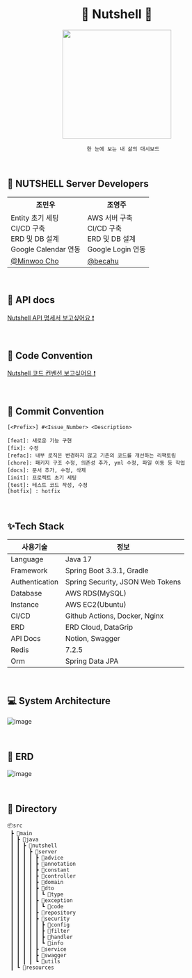 <div align="center">

# 🌰 Nutshell 🌰
</div>
<p align="center">
  <img src="https://github.com/TEAM-DAWM/NUTSHELL-SERVER/assets/128598386/35508738-b601-47f6-899d-9a5664f229d0"
" width=250px>
</p>
<div align="center">
  
        한 눈에 보는 내 삶의 대시보드

</div>

&nbsp;

## 🌈 NUTSHELL Server Developers
<!DOCTYPE html>
</head>
<body>

<table>
    <tr>
        <th>조민우</th>
        <th>조영주</th>
    </tr>
    <tr>
        <td>Entity 초기 세팅<br>CI/CD 구축<br>ERD 및 DB 설계<br>Google Calendar 연동</td>
        <td>AWS 서버 구축<br>CI/CD 구축<br>ERD 및 DB 설계<br>Google Login 연동</td>
    </tr>
    <tr>
        <td><a href="https://github.com/minwoo0419">@Minwoo Cho</a></td>
        <td><a href="https://github.com/choyeongju">@becahu</a></td>
    </tr>
</table>

</body>
</html>


&nbsp;


## 🍑 API docs
[Nutshell API 명세서 보고싶어요 ❗](https://topaz-work-262.notion.site/NutShell-API-909b69f8b9f348bc9bc6e76453ee4eb1?pvs=4)

&nbsp;


## 🍋 Code Convention
[Nutshell 코드 컨벤션 보고싶어요 ❗](https://www.notion.so/spring-code-convention-84696b53b3d04759a4d07a5257e2b729?pvs=21)


&nbsp;


## 💌 Commit Convention
```
[<Prefix>] #<Issue_Number> <Description>
```

```
[feat]: 새로운 기능 구현 
[fix]: 수정 
[refac]: 내부 로직은 변경하지 않고 기존의 코드를 개선하는 리팩토링 
[chore]: 패키지 구조 수정, 의존성 추가, yml 수정, 파일 이동 등 작업
[docs]: 문서 추가, 수정, 삭제 
[init]: 프로젝트 초기 세팅 
[test]: 테스트 코드 작성, 수정 
[hotfix] : hotfix
```

&nbsp;


## ✨Tech Stack
| 사용기술 | 정보 |
| --- | --- |
| Language | Java 17 |
| Framework | Spring Boot 3.3.1, Gradle |
| Authentication | Spring Security, JSON Web Tokens |
| Database | AWS RDS(MySQL) |
| Instance | AWS EC2(Ubuntu) |
| CI/CD | Github Actions, Docker, Nginx |
| ERD | ERD Cloud, DataGrip |
| API Docs | Notion, Swagger |
| Redis | 7.2.5 |
| Orm | Spring Data JPA |

&nbsp;

## 💻 System Architecture
![image](https://github.com/TEAM-DAWM/NUTSHELL-SERVER/assets/128598386/84323db3-52f2-474f-bf5b-b3f3d6346c6e)


&nbsp;


## 🌱 ERD
![image](https://github.com/TEAM-DAWM/NUTSHELL-SERVER/assets/128598386/bd5c1c87-367c-403a-b1a2-070c5c1c0a82)

&nbsp;

## 📂 Directory

```
📦src
 ┣ 📂main
 ┃ ┣ 📂java
 ┃ ┃ ┣ 📂nutshell
 ┃ ┃ ┃ ┣ 📂server
 ┃ ┃ ┃ ┃ ┣ 📂advice
 ┃ ┃ ┃ ┃ ┣ 📂annotation
 ┃ ┃ ┃ ┃ ┣ 📂constant
 ┃ ┃ ┃ ┃ ┣ 📂controller
 ┃ ┃ ┃ ┃ ┣ 📂domain
 ┃ ┃ ┃ ┃ ┣ 📂dto
 ┃ ┃ ┃ ┃ ┃ ┗ 📂type
 ┃ ┃ ┃ ┃ ┣ 📂exception
 ┃ ┃ ┃ ┃ ┃ ┗ 📂code
 ┃ ┃ ┃ ┃ ┣ 📂repository
 ┃ ┃ ┃ ┃ ┣ 📂security
 ┃ ┃ ┃ ┃ ┃ ┣ 📂config
 ┃ ┃ ┃ ┃ ┃ ┣ 📂filter
 ┃ ┃ ┃ ┃ ┃ ┣ 📂handler
 ┃ ┃ ┃ ┃ ┃ ┗ 📂info
 ┃ ┃ ┃ ┃ ┣ 📂service
 ┃ ┃ ┃ ┃ ┣ 📂swagger
 ┃ ┃ ┃ ┃ ┗ 📂utils
 ┃ ┗ 📂resources
```
